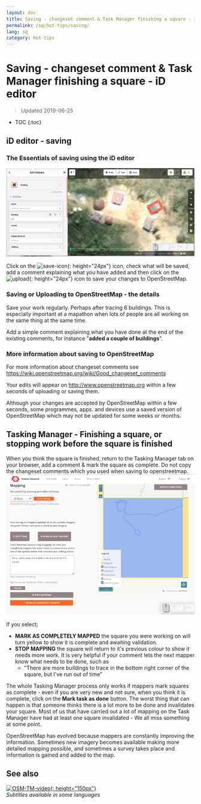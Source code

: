 ```yaml
---
layout: doc
title: Saving - changeset comment & Task Manager finishing a square - iD editor
permalink: /sq/hot-tips/saving/
lang: sq
category: hot-tips
---
```


Saving - changeset comment & Task Manager finishing a square - iD editor
============

> Updated 2019-06-25

- TOC
{:toc}

iD editor - saving
------------------

### The Essentials of saving using the iD editor ###

![saving OSM][]


Click on the ![save-icon]{: height="24px"} icon, check what will be saved, add a comment explaining what you have added and then click on the ![upload]{: height="24px"} icon to save your changes to OpenStreetMap.  

### Saving or Uploading to OpenStreetMap - the details ###

Save your work regularly. Perhaps after tracing 6 buildings. This is especially important at a mapathon when lots of people are all working on the same thing at the same time.  

Add a simple comment explaining what you have done at the end of the existing comments, for instance "**added a couple of buildings**".  

### More information about saving to OpenStreetMap ###

For more information about changeset comments see <https://wiki.openstreetmap.org/wiki/Good_changeset_comments>  

Your edits will appear on <http://www.openstreetmap.org> within a few seconds of uploading or saving them.  

Although your changes are accepted by OpenStreetMap within a few seconds, some programmes, apps. and devices use a saved version of OpenStreetMap which may not be updated for some weeks or months.  

Tasking Manager - Finishing a square, or stopping work before the square is finished  
-------------------------------------------------------------------

When you think the square is finished, return to the Tasking Manager tab on your browser, add a comment & mark the square as complete. Do not copy the changeset comments which you used when saving to openstreetmap.  
![Stop Mapping][]  

If you select;

- **MARK AS COMPLETELY MAPPED** the square you were working on will turn yellow to show it is complete and awaiting validation.  
- **STOP MAPPING** the square will return to it's previous colour to show it needs more work. It is very helpful if your comment lets the next mapper know what needs to be done, such as  
    - "There are more buildings to trace in the bottom right corner of the square, but I've run out of time"  

The whole Tasking Manager process only works if mappers mark squares as complete - even if you are very new and not sure, when you think it is complete, click on the **Mark task as done** button. The worst thing that can happen is that someone thinks there is a lot more to be done and invalidates your square. Most of us that have carried out a lot of mapping on the Task Manager have had at least one square invalidated - We all miss something at some point.  

OpenStreetMap has evolved because mappers are constantly improving the information. Sometimes new imagery becomes available making more detailed mapping possible, and sometimes a survey takes place and information is gained and added to the map.   

See also  
---------

[![OSM-TM-video]{: height="150px"}](https://www.youtube.com/watch?v=_feTGQXLf_M&list=PLb9506_-6FMHZ3nwn9heri3xjQKrSq1hN&index=9 "Humanitarian OpenStreetMap Team - Tasking Manager Tutorial Videos")  
*Subtitles available in some languages*  



[saving OSM]:/images/hot-tips/saving.gif
[keymon]:/images/hot-tips/keymon.png
[Stop Mapping]:/images/hot-tips/20190625-TM-stop-mapping-800px.png
[id issues icon]: /images/hot-tips/id-issues.png
[warn when mapping]: /images/hot-tips/20190625-warn-when-mapping.png
[id issues]: /images/hot-tips/20190625-id-issues.png
[id issues everywhere]: /images/hot-tips/20190625-id-issues-everywhere.png
[save-icon]: /images/beginner/save-icon.png "Save icon"
[upload]: /images/beginner/upload.png "Upload"
[arrow-up]: /images/arrow-up.png
[OSM-TM-video]: /images/hot-tips/OSM-TM-video.png "Humanitarian OpenStreetMap Team - Tasking Manager Tutorial Videos"